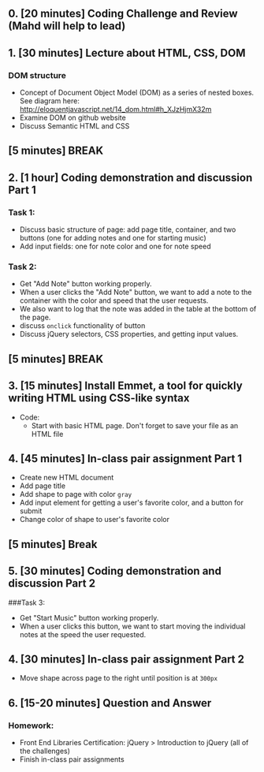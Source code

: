 ## 0. [20 minutes] Coding Challenge and Review (Mahd will help to lead)

## 1. [30 minutes] Lecture about HTML, CSS, DOM
### DOM structure
- Concept of Document Object Model (DOM) as a series of nested boxes. See diagram here: http://eloquentjavascript.net/14_dom.html#h_XJzHjmX32m
- Examine DOM on github website
- Discuss Semantic HTML and CSS

## [5 minutes] BREAK

## 2. [1 hour] Coding demonstration and discussion Part 1
### Task 1: 
- Discuss basic structure of page: add page title, container, and two buttons (one for adding notes and one for starting music)
- Add input fields: one for note color and one for note speed

### Task 2:
- Get "Add Note" button working properly. 
- When a user clicks the "Add Note" button, we want to add a note to the container with the color and speed that the user requests.
- We also want to log that the note was added in the table at the bottom of the page.
- discuss `onclick` functionality of button
- Discuss jQuery selectors, CSS properties, and getting input values.

## [5 minutes] BREAK

## 3. [15 minutes] Install Emmet, a tool for quickly writing HTML using CSS-like syntax
- Code: 
	* Start with basic HTML page. Don't forget to save your file as an HTML file

## 4. [45 minutes] In-class pair assignment Part 1
- Create new HTML document
- Add page title
- Add shape to page with color `gray`
- Add input element for getting a user's favorite color, and a button for submit
- Change color of shape to user's favorite color

## [5 minutes] Break

## 5. [30 minutes] Coding demonstration and discussion Part 2
###Task 3:
- Get "Start Music" button working properly. 
- When a user clicks this button, we want to start moving the individual notes at the speed the user requested.

## 4. [30 minutes] In-class pair assignment Part 2
- Move shape across page to the right until position is at `300px`

## 6. [15-20 minutes] Question and Answer 

### Homework: 
- Front End Libraries Certification: jQuery > Introduction to jQuery (all of the challenges)
- Finish in-class pair assignments